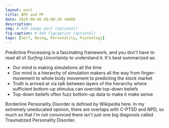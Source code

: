 ```yaml
---
layout: post
title: BPD and PP
date: 2020-08-06 08:00:20 +0800
description: 
img: # Add image post (optional)
fig-caption: # Add figcaption (optional)
tags: [Self, Being, Personality, Psychology]
---
```


Predictive Processing is a fascinating framework, and you don't have to read all of _Surfing Uncertainty_ to understand it. It's best summarized as:

- Our mind is making simulations all the time
- Our mind is a hierarchy of simulation makers all the way from finger-movement to whole body movement to predicting the stock market
- Truth is arrived at via talk between layers of the hierarchy where sufficient bottom-up stimulus can override top-down beliefs
- Top-down beliefs often fuzz bottom-up data to make it make sense

Borderline Personality Disorder is defined by Wikipedia here. In my extremely uneducated opinion, there are overlaps with C-PTSD and NPD, so much so that I'm not convinced there isn't just one big diagnosis called Traumatized Personality Disorder.
